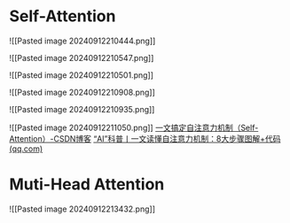 
# Self-Attention
![[Pasted image 20240912210444.png]]

![[Pasted image 20240912210547.png]]



![[Pasted image 20240912210501.png]]

![[Pasted image 20240912210908.png]]


![[Pasted image 20240912210935.png]]

![[Pasted image 20240912211050.png]]
	[一文搞定自注意力机制（Self-Attention）-CSDN博客](https://blog.csdn.net/weixin_42110638/article/details/134016569)
	[“AI”科普丨一文读懂自注意力机制：8大步骤图解+代码 (qq.com)](https://mp.weixin.qq.com/s/hrAfZL_KEAJvEbSCG-zfDQ)

# Muti-Head Attention
![[Pasted image 20240912213432.png]]


